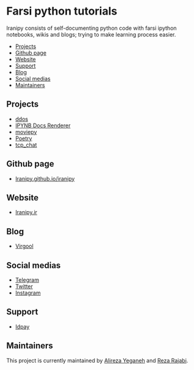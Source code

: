 # Farsi python tutorials

Iranipy consists of self-documenting python code with farsi ipython notebooks, wikis and blogs; trying to make learning process easier.

- [Projects](#projects)
- [Github page](#github-page)
- [Website](#website)
- [Support](#support)
- [Blog](#blog)
- [Social medias](#website)
- [Maintainers](#maintainers)

## Projects

- [ddos](https://github.com/iranipy/iranipy/tree/main/projects/ddos)
- [IPYNB Docs Renderer](https://github.com/iranipy/iranipy/tree/main/projects/ipynb_docs_renderer)
- [moviepy](https://github.com/iranipy/iranipy/tree/main/projects/moviepy)
- [Poetry](https://github.com/iranipy/iranipy/tree/main/projects/poetry)
- [tcp_chat](https://github.com/iranipy/iranipy/tree/main/projects/tcp_chat)

## Github page

- [Iranipy.github.io/iranipy](https://iranipy.github.io/iranipy)

## Website

- [Iranipy.ir](https://iranipy.ir)

## Blog

- [Virgool](https://virgool.io/@iranipy)

## Social medias

- [Telegram](https://t.me/iranipy)
- [Twitter](https://twitter.com/_iranipy)
- [Instagram](https://instagram.com/iranipy)

## Support

- [Idpay](https://idpay.ir/iranipy)

## Maintainers

This project is currently maintained by [Alireza Yeganeh](https://github.com/AlirezaYeganeh1337) and [Reza Rajabi](https://github.com/RezaRjbi).
